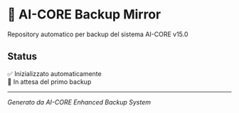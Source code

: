 # 🧬 AI-CORE Backup Mirror

Repository automatico per backup del sistema AI-CORE v15.0

## Status
✅ Inizializzato automaticamente  
🔄 In attesa del primo backup

---
*Generato da AI-CORE Enhanced Backup System*
